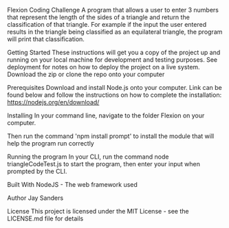 Flexion Coding Challenge
A program that allows a user to enter 3 numbers that represent the length of the sides of a triangle and return the classification of that triangle. For example if the input the user entered results in the triangle being classified as an equilateral triangle, the program will print that classification.

Getting Started
These instructions will get you a copy of the project up and running on your local machine for development and testing purposes. See deployment for notes on how to deploy the project on a live system.
Download the zip or clone the repo onto your computer

Prerequisites
Download and install Node.js onto your computer. Link can be found below and follow the instructions on how to complete the installation:
https://nodejs.org/en/download/

Installing
In your command line, navigate to the folder Flexion on your computer.

Then run the command 'npm install prompt' to install the module that will help the program run correctly

Running the program
In your CLI, run the command node triangleCodeTest.js to start the program, then enter your input when prompted by the CLI.

Built With
NodeJS - The web framework used

Author
Jay Sanders 

License
This project is licensed under the MIT License - see the LICENSE.md file for details
